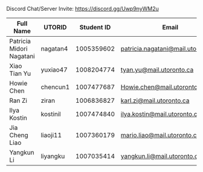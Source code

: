  Discord Chat/Server Invite:   https://discord.gg/Uwp9nyWM2u

| Full Name | UTORID | Student ID | Email | Best Way to Contact | Discord Username |    
| ------------- |-------------| -----| ------------- |-------------| -----|
| Patricia Midori Nagatani | nagatan4 |1005359602 | patricia.nagatani@mail.utoronto.ca | 6479490641 | Amu#2266 | 
| Xiao Tian Yu | yuxiao47 | 1008204774 | tyan.yu@mail.utoronto.ca | 6478071308 | magpie#6462 | 
| Howie Chen | chencun1 | 1007477687 | Howie.chen@mail.utoronto.ca | email | Zeneo#4872 |
| Ran Zi | ziran | 1006836827 | karl.zi@mail.utoronto.ca | 6476791760 | dawg#3942 |
| Ilya Kostin | kostinil | 1007474840 | ilya.kostin@mail.utoronto.ca | 6472064342 | IlyukhaKIS#5619| 
| Jia Cheng Liao | liaoji11 | 1007360179 | mario.liao@mail.utoronto.ca | 6476673995 | Alsae#3314 |
| Yangkun Li | liyangku | 1007035414 | yangkun.li@mail.utoronto.ca | Discord | BurningWater1#4655 |

